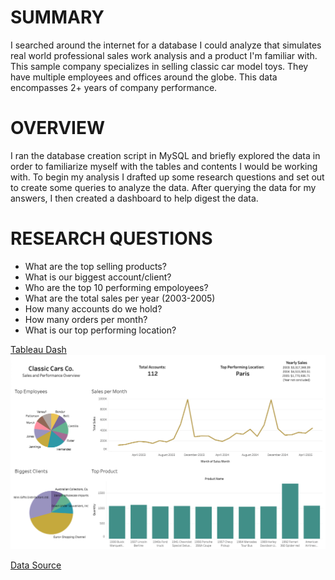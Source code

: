# SUMMARY
I searched around the internet for a database I could analyze that simulates real world professional sales work analysis and a product I'm familiar with. This sample company specializes in selling classic car model toys. They have multiple employees and offices around the globe. This data encompasses 2+ years of company performance.

# OVERVIEW
I ran the database creation script in MySQL and briefly explored the data in order to familiarize myself with the tables and contents I would be working with. To begin my analysis I drafted up some research questions and set out to create some queries to analyze the data. After querying the data for my answers, I then created a dashboard to help digest the data.


# RESEARCH QUESTIONS

- What are the top selling products?
- What is our biggest account/client?
- Who are the top 10 performing empoloyees?
- What are the total sales per year (2003-2005)
- How many accounts do we hold?
- How many orders per month?
- What is our top performing location?

[Tableau Dash](https://public.tableau.com/shared/YX5TQBFYS?:display_count=n&:origin=viz_share_link)
![Dash Screenshot](https://github.com/JBBrian/Classic-Car-Sales/blob/b0215f4ccb04222924ee421070750bb68b8f554f/CarDash.png)

[Data Source](https://www.mysqltutorial.org/mysql-sample-database.aspx)
